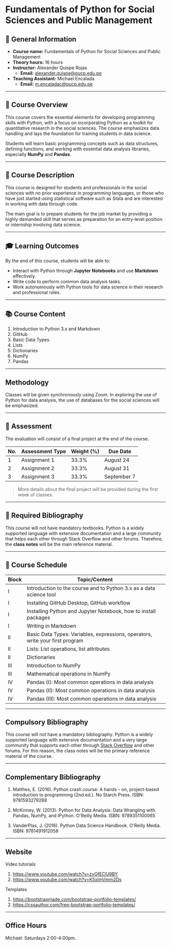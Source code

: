 # Fundamentals of Python for Social Sciences and Public Management

## 📌 General Information
- **Course name:** Fundamentals of Python for Social Sciences and Public Management  
- **Theory hours:** 16 hours  
- **Instructor:** Alexander Quispe Rojas  
  - **Email:** alexander.quispe@pucp.edu.pe  
- **Teaching Assistant:** Michael Encalada  
  - **Email:** m.encaladac@pucp.edu.pe  

---

## 📖 Course Overview
This course covers the essential elements for developing programming skills with Python, with a focus on incorporating Python as a toolkit for quantitative research in the social sciences. The course emphasizes data handling and lays the foundation for training students in data science.  

Students will learn basic programming concepts such as data structures, defining functions, and working with essential data analysis libraries, especially **NumPy** and **Pandas**.

---

## 🎯 Course Description
This course is designed for students and professionals in the social sciences with no prior experience in programming languages, or those who have just started using statistical software such as Stata and are interested in working with data through code.  

The main goal is to prepare students for the job market by providing a highly demanded skill that serves as preparation for an entry-level position or internship involving data science.

---

## 🎓 Learning Outcomes
By the end of this course, students will be able to:
- Interact with Python through **Jupyter Notebooks** and use **Markdown** effectively.
- Write code to perform common data analysis tasks.
- Work autonomously with Python tools for data science in their research and professional roles.

---

## 📚 Course Content
1. Introduction to Python 3.x and Markdown  
2. GitHub  
3. Basic Data Types  
4. Lists  
5. Dictionaries  
6. NumPy  
7. Pandas  

---

## Methodology
Classes will be given synchronously using Zoom. In exploring the use of Python for data analysis, the use of databases for the social sciences will be emphasized.

---

## 📝 Assessment
The evaluation will consist of a final project at the end of the course.  

| No. | Assessment Type | Weight (%) | Due Date |
|-----|----------------|------------|----------|
| 1   | Assignment 1   | 33.3%      | August 24 |
| 2   | Assignment 2   | 33.3%      | August 31 |
| 3   | Assignment 3   | 33.3%      | September 7 |

> More details about the final project will be provided during the first week of classes.

---

## 📖 Required Bibliography
This course will not have mandatory textbooks. Python is a widely supported language with extensive documentation and a large community that helps each other through Stack Overflow and other forums. Therefore, the **class notes** will be the main reference material.

---

## 📅 Course Schedule

| Block | Topic/Content |
|-------|---------------|
| I     | Introduction to the course and to Python 3.x as a data science tool |
| I     | Installing GitHub Desktop, GitHub workflow |
| I     | Installing Python and Jupyter Notebook, how to install packages |
| I     | Writing in Markdown |
| II    | Basic Data Types: Variables, expressions, operators, write your first program |
| II    | Lists: List operations, list attributes |
| II    | Dictionaries |
| III   | Introduction to NumPy |
| III   | Mathematical operations in NumPy |
| IV    | Pandas (I): Most common operations in data analysis |
| IV    | Pandas (II): Most common operations in data analysis |
| IV    | Pandas (III): Most common operations in data analysis |

---

##  Compulsory Bibliography
This course will not have a mandatory bibliography. Python is a widely supported language with extensive documentation and a very large community that supports each other through [Stack Overflow](https://stackoverflow.com/) and other forums. For this reason, the class notes will be the primary reference material of the course.
  
---

## Complementary Bibliography
1. Matthes, E. (2016). Python crash course: A hands – on, project-based introduction to programming (2nd ed.). No Starch Press. ISBN: 9781593279288

2. McKinney, W. (2013). Python for Data Analysis: Data Wrangling with Pandas, NumPy, and IPython. O'Reilly Media. ISBN: 9789351100065

3. VanderPlas, J. (2016). Python Data Science Handbook. O'Reilly Media. ISBN: 9781491912058

---

##  Website

Video tutorials

1. https://www.youtube.com/watch?v=zyGfECfJ9BY
2. https://www.youtube.com/watch?v=K5xImVmm2Ds

Templates

1. https://bootstrapmade.com/bootstrap-portfolio-templates/
2. https://cssauthor.com/free-bootstrap-portfolio-templates/

---

## Office Hours
Michael: Saturdays 2:00-4:00pm. 
